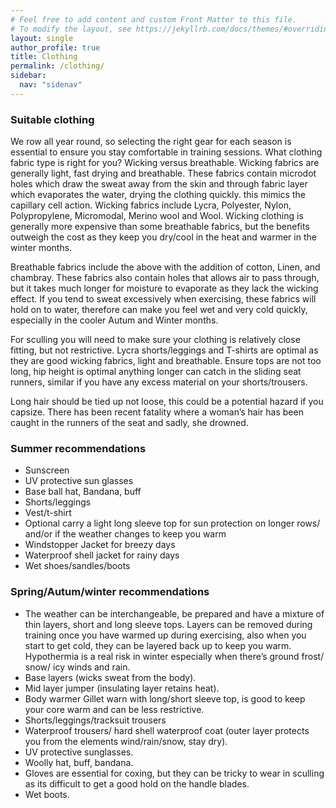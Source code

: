 ```yaml
---
# Feel free to add content and custom Front Matter to this file.
# To modify the layout, see https://jekyllrb.com/docs/themes/#overriding-theme-defaults
layout: single
author_profile: true
title: Clothing
permalink: /clothing/
sidebar:
  nav: "sidenav"
---
```

<h3>Suitable clothing</h3>
<p>We row all year round, so selecting the right gear for each season is essential to ensure you stay comfortable in training sessions.
What clothing fabric type is right for you? Wicking versus breathable.
Wicking fabrics are generally light, fast drying and breathable. These fabrics contain microdot holes which draw the sweat away from the skin and through fabric layer which evaporates the water, drying the clothing quickly. this mimics the capillary cell action.
Wicking fabrics include Lycra, Polyester, Nylon, Polypropylene, Micromodal, Merino wool and Wool.
Wicking clothing is generally more expensive than some breathable fabrics, but the benefits outweigh the cost as they keep you dry/cool in the heat and warmer in the winter months.</p>

<p>Breathable fabrics include the above with the addition of cotton, Linen, and chambray.
These fabrics also contain holes that allows air to pass through, but it takes much longer for moisture to evaporate as they lack the wicking effect. If you tend to sweat excessively when exercising, these fabrics will hold on to water, therefore can make you feel wet and very cold quickly, especially in the cooler Autum and Winter months.</p>

<p>For sculling you will need to make sure your clothing is relatively close fitting, but not restrictive.
Lycra shorts/leggings and T-shirts are optimal as they are good wicking fabrics, light and breathable. Ensure tops are not too long, hip height is optimal anything longer can catch in the sliding seat runners, similar if you have any excess material on your shorts/trousers.</p>

<p>Long hair should be tied up not loose, this could be a potential hazard if you capsize. There has been recent fatality where a woman’s hair has been caught in the runners of the seat and sadly, she drowned.</p>

<h3>Summer recommendations</h3>
<ul><li>Sunscreen</li>
<li>UV protective sun glasses</li>
<li>Base ball hat, Bandana, buff</li>
<li>Shorts/leggings</li>
<li>Vest/t-shirt</li>
<li>Optional carry a light long sleeve top for sun protection on longer rows/ and/or if the weather changes to keep you warm</li>
<li>Windstopper Jacket for breezy days</li>
<li>Waterproof shell jacket for rainy days</li>
<li>Wet shoes/sandles/boots</li>
</ul>

<h3>Spring/Autum/winter recommendations</h3>
<ul>
<li>The weather can be interchangeable, be prepared and have a mixture of thin layers, short and long sleeve tops. Layers can be removed during training once you have warmed up during exercising, also when you start to get cold, they can be layered back up to keep you warm. Hypothermia is a real risk in winter especially when there’s ground frost/ snow/ icy winds and rain.</li>
<li>Base layers (wicks sweat from the body).</li>
<li>Mid layer jumper (insulating layer retains heat).</li>
<li>Body warmer Gillet warn with long/short sleeve top, is good to keep your core warm and can be less restrictive.</li>
<li>Shorts/leggings/tracksuit trousers</li>
<li>Waterproof trousers/ hard shell waterproof coat (outer layer protects you from the elements wind/rain/snow, stay dry).</li>
<li>UV protective sunglasses.</li>
<li>Woolly hat, buff, bandana.</li>
<li>Gloves are essential for coxing, but they can be tricky to wear in sculling as its difficult to get a good hold on the handle blades.</li>
<li>Wet boots.</li>
</ul>

